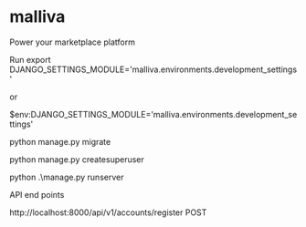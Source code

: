 # malliva
Power your marketplace platform

Run 
export DJANGO_SETTINGS_MODULE='malliva.environments.development_settings'

or 

$env:DJANGO_SETTINGS_MODULE='malliva.environments.development_settings'

python manage.py migrate

python manage.py createsuperuser

python .\manage.py runserver

API end points

http://localhost:8000/api/v1/accounts/register POST